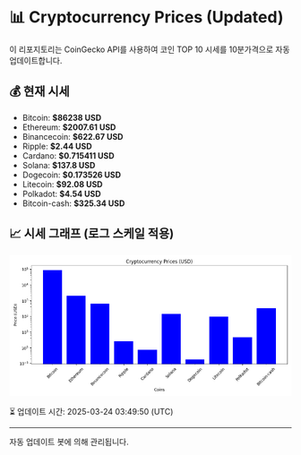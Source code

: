 
# 📊 Cryptocurrency Prices (Updated)

이 리포지토리는 CoinGecko API를 사용하여 코인 TOP 10 시세를 10분가격으로 자동 업데이트합니다.

## 💰 현재 시세
- Bitcoin: **$86238 USD**
- Ethereum: **$2007.61 USD**
- Binancecoin: **$622.67 USD**
- Ripple: **$2.44 USD**
- Cardano: **$0.715411 USD**
- Solana: **$137.8 USD**
- Dogecoin: **$0.173526 USD**
- Litecoin: **$92.08 USD**
- Polkadot: **$4.54 USD**
- Bitcoin-cash: **$325.34 USD**

## 📈 시세 그래프 (로그 스케일 적용)
![Crypto Prices](crypto_prices.png)

⏳ 업데이트 시간: 2025-03-24 03:49:50 (UTC)

---
자동 업데이트 봇에 의해 관리됩니다.
